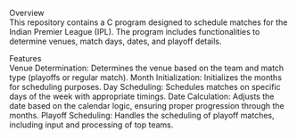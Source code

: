 Overview<br>
This repository contains a C program designed to schedule matches for the Indian Premier League (IPL). The program includes functionalities to determine venues, match days, dates, and playoff details.

Features<br>
Venue Determination: Determines the venue based on the team and match type (playoffs or regular match).
Month Initialization: Initializes the months for scheduling purposes.
Day Scheduling: Schedules matches on specific days of the week with appropriate timings.
Date Calculation: Adjusts the date based on the calendar logic, ensuring proper progression through the months.
Playoff Scheduling: Handles the scheduling of playoff matches, including input and processing of top teams.
